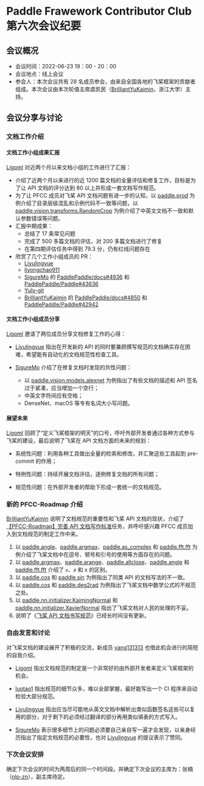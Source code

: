 # Paddle Frawework Contributor Club 第六次会议纪要

## 会议概况

- 会议时间：2022-06-23 19：00 - 20：00
- 会议地点：线上会议
- 参会人：本次会议共有 28 名成员参会，由来自全国各地的飞桨框架的贡献者组成。本次会议由本次轮值主席虞凯民（[BrilliantYuKaimin](https://github.com/BrilliantYuKaimin)，浙江大学）主持。

## 会议分享与讨论

### 文档工作介绍

#### 文档工作小组成果汇报

[Ligoml](https://github.com/Ligoml) 对近两个月以来文档小组的工作进行了汇报：

- 介绍了近两个月以来进行的近 1200 篇文档的全量评估和修复工作，目标是为了让 API 文档的评分达到 80 以上并形成一套文档写作规范。
- 为了让 PFCC 成员对飞桨 API 文档问题有进一步的认知，以 [paddle.prod](https://www.paddlepaddle.org.cn/documentation/docs/zh/2.2/api/paddle/prod_cn.html) 为例介绍了目录层级混乱和示例代码不一致等问题，以 [paddle.vision.transforms.RandomCrop](https://www.paddlepaddle.org.cn/documentation/docs/zh/api/paddle/vision/transforms/RandomCrop_cn.html) 为例介绍了中英文文档不一致和默认参数错误等问题。
- 汇报中期成果：
  - 总结了 17 条常见问题
  - 完成了 500 多篇文档的评估，对 200 多篇文档进行了修复
  - 在第四期评估任务中得到 79.3 分，仍有红线问题存在
- 欣赏了几个工作小组成员的 PR：
  - [Liyulingyue](https://github.com/Liyulingyue)
  - [liyongchao911](https://github.com/liyongchao911)
  - [SigureMo](https://github.com/SigureMo) 的 [PaddlePaddle/docs#4936](https://github.com/PaddlePaddle/docs/pull/4936) 和 [PaddlePaddle/Paddle#43636](https://github.com/PaddlePaddle/Paddle/pull/43636)
  - [Yulv-git](https://github.com/Yulv-git)
  - [BrilliantYuKaimin](https://github.com/BrilliantYuKaimin) 的 [PaddlePaddle/docs#4850](https://github.com/PaddlePaddle/docs/pull/4850) 和 [PaddlePaddle/Paddle#42942](https://github.com/PaddlePaddle/Paddle/pull/42942)

#### 文档工作小组成员分享

[Ligoml](https://github.com/Ligoml) 邀请了两位成员分享文档修复工作的心得：

- [Liyulingyue](https://github.com/Liyulingyue) 指出在开发新的 API 的同时要兼顾撰写规范的文档确实存在困难，希望能有自动化的文档规范性检查工具。

- [SigureMo](https://github.com/SigureMo) 介绍了在修复文档时发现的共性问题：
  - 以 [paddle.vision.models.alexnet](https://www.paddlepaddle.org.cn/documentation/docs/zh/api/paddle/vision/models/alexnet_cn.html) 为例指出了有些文档的描述和 API 签名过于紧凑，应当增加一个空行；
  - 中英文字符间应有空格；
  - DenseNet、macOS 等专有名词大小写问题。

#### 展望未来

[Ligoml](https://github.com/Ligoml) 回顾了“定义飞桨框架的明天”的口号，呼吁外部开发者通过各种方式参与飞桨的建设，最后说明了飞桨在 API 文档方面的未来的规划：

- 系统性问题：利用各种工具做出全量的检索和修改，并汇聚这些工具起到 pre-commit 的作用；

- 特例性问题：持续开展文档评估，逐例修复文档的所有问题；

- 规范性问题：在外部开发者的帮助下形成一套统一的文档规范。

### 新的 PFCC-Roadmap 介绍

[BrilliantYuKaimin](https://github.com/BrilliantYuKaimin) 说明了文档规范的重要性和飞桨 API 文档的现状，介绍了[【PFCC-Roadmap】完善 API 文档写作标准](https://github.com/PaddlePaddle/Paddle/issues/43656)任务，并呼吁感兴趣 PFCC 成员加入到文档规范的制定工作中来。

1. 以 [paddle.angle](https://www.paddlepaddle.org.cn/documentation/docs/zh/api/paddle/angle_cn.html#angle)、[paddle.argmax](https://www.paddlepaddle.org.cn/documentation/docs/zh/api/paddle/argmax_cn.html#argmax)、[paddle.as_complex](https://www.paddlepaddle.org.cn/documentation/docs/zh/api/paddle/as_complex_cn.html#as-complex) 和 [paddle.fft.fft](https://www.paddlepaddle.org.cn/documentation/docs/zh/api/paddle/fft/fft_cn.html) 为例介绍了飞桨文档中在逗号、顿号和引号的使用等方面存在的问题。
2. 以 [paddle.argmax](https://www.paddlepaddle.org.cn/documentation/docs/zh/api/paddle/argmax_cn.html#argmax)、[paddle.arange](https://www.paddlepaddle.org.cn/documentation/docs/zh/api/paddle/arange_cn.html)、[paddle.allclose](https://www.paddlepaddle.org.cn/documentation/docs/zh/api/paddle/allclose_cn.html)、[paddle.angle](https://www.paddlepaddle.org.cn/documentation/docs/zh/api/paddle/angle_cn.html#angle) 和 [paddle.fft.fft](https://www.paddlepaddle.org.cn/documentation/docs/zh/api/paddle/fft/fft_cn.html) 介绍了 `x`、$x$ 和 x 的区别。
3. 以 [paddle.cos](https://www.paddlepaddle.org.cn/documentation/docs/zh/api/paddle/cos_cn.html#cos) 和 [paddle.sin](https://www.paddlepaddle.org.cn/documentation/docs/zh/api/paddle/sin_cn.html#sin) 为例指出了同类 API 的文档写法的不一致。
4. 以 [paddle.cos](https://www.paddlepaddle.org.cn/documentation/docs/zh/api/paddle/cos_cn.html#cos) 和 [paddle.deg2rad](https://www.paddlepaddle.org.cn/documentation/docs/zh/api/paddle/deg2rad_cn.html#deg2rad) 为例指出了飞桨文档中数学公式的不规范之处。
5. 以 [paddle.nn.initializer.KaimingNormal](https://www.paddlepaddle.org.cn/documentation/docs/zh/api/paddle/nn/initializer/KaimingNormal_cn.html#kaimingnormal) 和 [paddle.nn.initializer.XavierNormal](https://www.paddlepaddle.org.cn/documentation/docs/zh/api/paddle/nn/initializer/XavierNormal_cn.html) 指出了飞桨文档对人民的处理的不妥。
6. 说明了《[飞桨 API 文档书写规范](https://github.com/PaddlePaddle/docs/wiki/飞桨API文档书写规范)》已经长时间没有更新。

### 自由发言和讨论

对飞桨文档的建设展开了积极的交流，新成员 [yang131313](https://github.com/yang131313) 也借此机会进行的简短的自我介绍。

- [Ligoml](https://github.com/Ligoml) 指出文档规范的制定是一个非常好的由外部开发者来定义飞桨框架的机会。

- [luotao1](https://github.com/luotao1) 指出规范的细节众多，难以全部掌握，最好能写出一个 CI 程序来自动检验大部分规范。

- [Liyulingyue](https://github.com/Liyulingyue) 指出应当尽可能地从英文文档中解析出类似函数签名这些可以复用的部分，对于剩下的必须经过翻译的部分再用类似填表的方式写入。

- [SigureMo](https://github.com/SigureMo) 表示很多细节上的问题必须要自己亲自写一遍才会发现，以亲身经历指出了指定文档规范的必要性，也对 [Liyulingyue](https://github.com/Liyulingyue) 的提议表示了赞同。

### 下次会议安排
确定下次会议的时间为两周后的同一个时间段。并确定下次会议的主席为：张楠（[nlp-zn](https://github.com/nlp-zn)），副主席待定。
